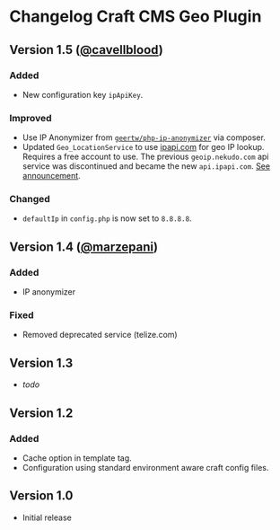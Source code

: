 # Changelog Craft CMS Geo Plugin

## Version 1.5 ([@cavellblood](https://github.com/cavellblood))
### Added
* New configuration key `ipApiKey`.

### Improved
* Use IP Anonymizer from [`geertw/php-ip-anonymizer`](https://github.com/geertw/php-ip-anonymizer) via composer.
* Updated `Geo_LocationService` to use [ipapi.com](https://ipapi.com) for geo IP lookup. Requires a free account to use. The previous `geoip.nekudo.com` api service was discontinued and became the new `api.ipapi.com`. [See announcement](https://github.com/nekudocom/shiny_geoip/blob/master/README.md#readme).

### Changed
* `defaultIp` in `config.php` is now set to `8.8.8.8`.

## Version 1.4 ([@marzepani](https://github.com/marzepani))
### Added
* IP anonymizer

### Fixed
* Removed deprecated service (telize.com)

## Version 1.3
* _todo_

## Version 1.2
### Added
* Cache option in template tag.
* Configuration using standard environment aware craft config files.

## Version 1.0
* Initial release